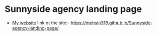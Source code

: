 # Sunnyside agency landing page

- [My website](https://mohsins-solutions.netlify.app/)
link ot the site:- https://mohsin316.github.io/Sunnyside-agency-landing-page/
